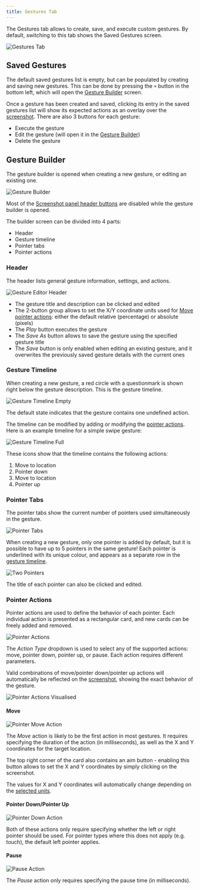 ```yaml
---
title: Gestures Tab
---
```


The Gestures tab allows to create, save, and execute custom gestures. By default, switching to this
tab shows the Saved Gestures screen.

![Gestures Tab](./assets/images/gestures/gestures-tab.png)

## Saved Gestures

The default saved gestures list is empty, but can be populated by creating and saving new gestures.
This can be done by pressing the `+` button in the bottom left, which will open the
[Gesture Builder](#gesture-builder) screen.

Once a gesture has been created and saved, clicking its entry in the saved gestures list will show
its expected actions as an overlay over the [screenshot](./screenshot.md). There are also 3 buttons
for each gesture:

* Execute the gesture
* Edit the gesture (will open it in the [Gesture Builder](#gesture-builder))
* Delete the gesture

## Gesture Builder

The gesture builder is opened when creating a new gesture, or editing an existing one.

![Gesture Builder](./assets/images/gestures/new-gesture-builder.png)

Most of the [Screenshot panel header buttons](./screenshot.md#screenshot-panel-header) are disabled
while the gesture builder is opened.

The builder screen can be divided into 4 parts:

* Header
* Gesture timeline
* Pointer tabs
* Pointer actions

### Header

The header lists general gesture information, settings, and actions.

![Gesture Editor Header](./assets/images/gestures/gesture-editor-header.png)

* The gesture title and description can be clicked and edited
* The 2-button group allows to set the X/Y coordinate units used for [Move pointer actions](#move):
  either the default relative (percentage) or absolute (pixels)
* The _Play_ button executes the gesture
* The _Save As_ button allows to save the gesture using the specified gesture title
* The _Save_ button is only enabled when editing an existing gesture, and it overwrites the previously
  saved gesture details with the current ones

### Gesture Timeline

When creating a new gesture, a red circle with a questionmark is shown right below the gesture
description. This is the gesture timeline.

![Gesture Timeline Empty](./assets/images/gestures/gesture-timeline-empty.png)

The default state indicates that the gesture contains one undefined action.

The timeline can be modified by adding or modifying the [pointer actions](#pointer-actions). Here
is an example timeline for a simple swipe gesture:

![Gesture Timeline Full](./assets/images/gestures/gesture-timeline-full.png)

These icons show that the timeline contains the following actions:

1. Move to location
1. Pointer down
1. Move to location
1. Pointer up

### Pointer Tabs

The pointer tabs show the current number of pointers used simultaneously in the gesture.

![Pointer Tabs](./assets/images/gestures/gesture-editor-pointers.png)

When creating a new gesture, only one pointer is added by default, but it is possible to have up to
5 pointers in the same gesture! Each pointer is underlined with its unique colour, and appears as a
separate row in the [gesture timeline](#gesture-timeline).

![Two Pointers](./assets/images/gestures/two-pointers.png)

The title of each pointer can also be clicked and edited.

### Pointer Actions

Pointer actions are used to define the behavior of each pointer. Each individual action is presented
as a rectangular card, and new cards can be freely added and removed.

![Pointer Actions](./assets/images/gestures/gesture-editor-actions.png)

The _Action Type_ dropdown is used to select any of the supported actions: move, pointer down,
pointer up, or pause. Each action requires different parameters.

Valid combinations of move/pointer down/pointer up actions will automatically be reflected on the
[screenshot](./screenshot.md), showing the exact behavior of the gesture.

![Pointer Actions Visualised](./assets/images/gestures/pointer-action-visualisation.png)

#### Move

![Pointer Move Action](./assets/images/gestures/move-action.png)

The _Move_ action is likely to be the first action in most gestures. It requires specifying the
duration of the action (in milliseconds), as well as the X and Y coordinates for the target
location.

The top right corner of the card also contains an aim button - enabling this button allows to set
the X and Y coordinates by simply clicking on the screenshot.

The values for X and Y coordinates will automatically change depending on the [selected units](#header).

#### Pointer Down/Pointer Up

![Pointer Down Action](./assets/images/gestures/pointer-down-action.png)

Both of these actions only require specifying whether the left or right pointer should be used. For
pointer types where this does not apply (e.g. touch), the default left pointer applies.

#### Pause

![Pause Action](./assets/images/gestures/pause-action.png)

The _Pause_ action only requires specifying the pause time (in milliseconds).

